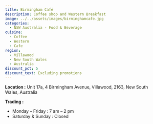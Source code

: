 ```yaml
---
title: Birmingham Café
description: Coffee shop and Western Breakfast
image: ../../assets/images/birminghamcafe.jpg
categories:
  - NSW Australia - Food & Beverage
cuisine:
  - Coffee
  - Western
  - Cafe
region:
  - Villawood
  - New South Wales
  - Australia
discount_pct: 5
discount_text: Excluding promotions
---
```

**Location :** Unit 17a, 4 Birmingham Avenue, Villawood, 2163, New South Wales, Australia

**Trading :**

* Monday – Friday : 7 am – 2 pm
* Saturday & Sunday : Closed
